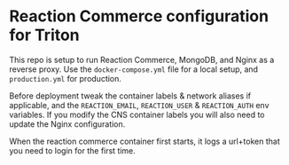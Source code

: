 # Reaction Commerce configuration for Triton

This repo is setup to run Reaction Commerce, MongoDB, and Nginx as a reverse
proxy. Use the `docker-compose.yml` file for a local setup, and `production.yml`
for production.

Before deployment tweak the container labels & network aliases if applicable,
and the `REACTION_EMAIL`, `REACTION_USER` & `REACTION_AUTH` env variables. If
you modify the CNS container labels you will also need to update the Nginx
configuration.

When the reaction commerce container first starts, it logs a url+token that you
need to login for the first time.
